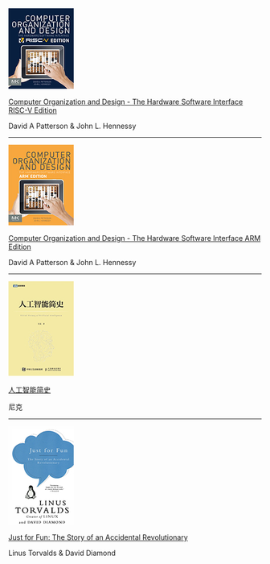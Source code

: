 <img src="./covers/Computer-Organization-and-Design-The-Hardware-Software-Interface-RISC-V-Edition.jpg">

[Computer Organization and Design - The Hardware Software Interface RISC-V Edition](./books/Computer-Organization-and-Design-The-Hardware-Software-Interface-RISC-V-Edition.pdf)

David A Patterson & John L. Hennessy

---

<img src="./covers/Computer-Organization-and-Design-The-Hardware-Software-Interface-ARM-Edition.jpg">

[Computer Organization and Design - The Hardware Software Interface ARM Edition](./books/Computer-Organization-and-Design-The-Hardware-Software-Interface-ARM-Edition.pdf)

David A Patterson & John L. Hennessy

---

<img src="./covers/人工智能简史.jpg">

[人工智能简史](./books/人工智能简史.pdf)

尼克

---

<img src="./covers/Just-for-fun-The-Story-of-an-Accidental-Revolutionary.jpg">

[Just for Fun: The Story of an Accidental Revolutionary](./books/Just-for-fun-The-Story-of-an-Accidental-Revolutionary.pdf)

Linus Torvalds & David Diamond
